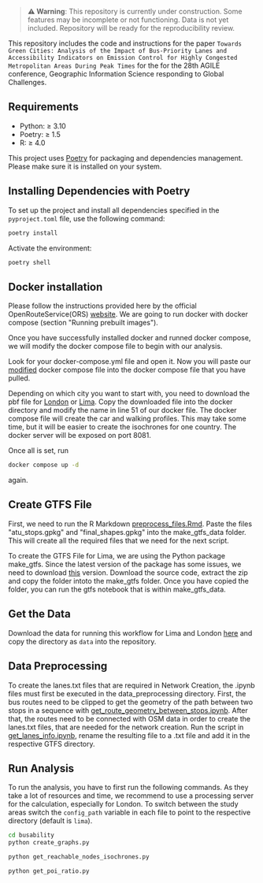 > **⚠️ Warning**: This repository is currently under construction. Some features may be incomplete or not functioning. Data is not yet included. Repository will be ready for the reproducibility review.



This repository includes the code and instructions for the paper `Towards Green Cities: Analysis of the Impact of Bus-Priority Lanes and Accessibility Indicators on Emission Control for Highly Congested Metropolitan Areas During Peak Times` for the for the 28th AGILE conference, Geographic Information Science responding to Global Challenges.

## Requirements

- Python: ≥ 3.10
- Poetry: ≥ 1.5
- R: ≥ 4.0

This project uses [Poetry](https://python-poetry.org/docs/) for packaging and dependencies management. Please make sure it is installed on your system.

## Installing Dependencies with Poetry

To set up the project and install all dependencies specified in the `pyproject.toml` file, use the following command:

```bash
poetry install
```

Activate the environment:

```bash
poetry shell
```

## Docker installation

Please follow the instructions provided here by the official OpenRouteService(ORS) [website](https://giscience.github.io/openrouteservice/run-instance/running-with-docker). We are going to run docker with docker compose (section "Running prebuilt images").

Once you have successfully installed docker and runned docker compose, we will modify the docker compose file to begin with our analysis. 

Look for your docker-compose.yml file and open it. Now you will paste our [modified](busability/data_preprocessing/get_route_geometry_between_stops.ipynb) docker compose file into the docker compose file that you have pulled. 

Depending on which city you want to start with, you need to download the pbf file for [London](https://download.geofabrik.de/europe/united-kingdom/england/greater-london-latest.osm.pbf) or [Lima](https://download.geofabrik.de/south-america/peru-latest.osm.pbf). 
Copy the downloaded file into the docker directory and modify the name in line 51 of our docker file. The docker compose file will create the car and walking profiles. This may take some time, but it will be easier to create the isochrones for one country. 
The docker server will be exposed on port 8081. 

Once all is set, run 
```bash
docker compose up -d
```
again. 

## Create GTFS File

First, we need to run the R Markdown [preprocess_files.Rmd](busability-lima-agile-2025/blob/main/make_gtfs/preprocess_files.Rmd). Paste the files "atu_stops.gpkg" and "final_shapes.gpkg" into the make_gtfs_data folder.  
This will create all the required files that we need for the next script.

To create the GTFS File for Lima, we are using the Python package make_gtfs. Since the latest version of the package has some issues, we need to download [this](https://github.com/mrcagney/make_gtfs/releases/tag/4.0.7) version. Download the source code, extract the zip and copy the folder intoto the make_gtfs folder. 
Once you have copied the folder, you can run the gtfs notebook that is within make_gtfs_data. 

## Get the Data
Download the data for running this workflow for Lima and London [here](https://heibox.uni-heidelberg.de/d/45aede558e8f4282ba10/) and copy the directory as `data` into the repository.

## Data Preprocessing

To create the lanes.txt files that are required in Network Creation, the .ipynb files must first be executed in the data_preprocessing directory. First, the bus routes need to be clipped to get the geometry of the path between
two stops in a sequence with [get_route_geometry_between_stops.ipynb](busability/data_preprocessing/get_route_geometry_between_stops.ipynb). After that, the routes need to be connected with OSM data in order to create the lanes.txt files,
that are needed for the network creation. Run the script in [get_lanes_info.ipynb](busability/data_preprocessing/get_lanes_info.ipynb), rename the resulting file to a .txt file and add it in the respective GTFS directory.

## Run Analysis

To run the analysis, you have to first run the following commands. As they take a lot of resources and time, we recommend to use 
a processing server for the calculation, especially for London. To switch between the study areas switch the `config_path`
variable in each file to point to the respective directory (default is `lima`).

```bash
cd busability
python create_graphs.py
```

```bash
python get_reachable_nodes_isochrones.py
```

```bash
python get_poi_ratio.py
```
